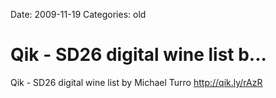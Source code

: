 Date: 2009-11-19
Categories: old

# Qik - SD26 digital wine list b...

Qik - SD26 digital wine list by Michael Turro <a href="http://qik.ly/rAzR" rel="nofollow">http://qik.ly/rAzR</a>
